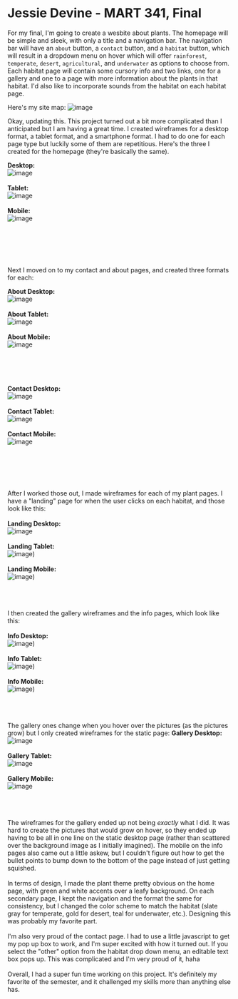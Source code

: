 # Jessie Devine - MART 341, Final

For my final, I'm going to create a wesbite about plants. The homepage will be simple and sleek, with only a title and a navigation bar. The navigation bar will have an `about` button, a `contact` button, and a `habitat` button, which will result in a dropdown menu on hover which will offer `rainforest`, `temperate`, `desert`, `agricultural`, and `underwater` as options to choose from. Each habitat page will contain some cursory info and two links, one for a gallery and one to a page with more information about the plants in that habitat. I'd also like to incorporate sounds from the habitat on each habitat page.

Here's my site map:
![image](media/site_map.png)

Okay, updating this. This project turned out a bit more complicated than I anticipated but I am having a great time. I created wireframes for a desktop format, a tablet format, and a smartphone format. I had to do one for each page type but luckily some of them are repetitious. Here's the three I created for the homepage (they're basically the same).

<b>Desktop:</b><br />![image](media/home-wireframe-1.png)<br /><br />
<b>Tablet:</b><br />![image](media/home-wireframe-2.png)<br /><br />
<b>Mobile:</b><br />![image](media/home-wireframe-3.png)<br /><br />

<br /><br /><br /><br />
Next I moved on to my contact and about pages, and created three formats for each:

<B>About Desktop:</B> <br />![image](media/about-wireframe-1.png)<br /><br />
<B>About Tablet:</B> <br />![image](media/about-wireframe-2.png)<br /><br />
<B>About Mobile:</B><br />![image](media/about-wireframe-3.png)

<br /><br /><br /><br />
<B>Contact Desktop:</B><br />![image](media/contact-wireframe-1.png)<br /><br />
<B>Contact Tablet:</B><br />![image](media/contact-wireframe-2.png)<br /><br />
<B>Contact Mobile:</B><br />![image](media/contact-wireframe-3.png)<br /><br />

<br /><br /><br /><br />
After I worked those out, I made wireframes for each of my plant pages. I have a "landing" page for when the user clicks on each habitat, and those look like this:<br /><br />
<B>Landing Desktop:</B><br />![image](media/landing-wireframe-1.png)<br /><br />
<B>Landing Tablet:</B><br />![image](media/landing-wireframe-2.png))<br /><br />
<B>Landing Mobile:</B><br />![image](media/landing-wireframe-3.png))<br /><br />

<br /><br />
I then created the gallery wireframes and the info pages, which look like this:<br /><br />
<B>Info Desktop:</B><br />![image](media/info-wireframe-1.png))<br /><br />
<B>Info Tablet:</B><br />![image](media/info-wireframe-2.png))<br /><br />
<B>Info Mobile:</B><br />![image](media/info-wireframe-3.png))<br /><br />

<br /><br />
The gallery ones change when you hover over the pictures (as the pictures grow) but I only created wireframes for the static page:
<B>Gallery Desktop:</B><br />![image](media/gallery-wireframe-1.png)<br /><br />
<B>Gallery Tablet:</B><br />![image](media/gallery-wireframe-2.png)<br /><br />
<B>Gallery Mobile:</B><br />![image](media/gallery-wireframe-3.png)<br /><br />

<br /><br />
The wireframes for the gallery ended up not being <I>exactly</I> what I did. It was hard to create the pictures that would grow on hover, so they ended up having to be all in one line on the static desktop page (rather than scattered over the background image as I initially imagined). The mobile on the info pages also came out a little askew, but I couldn't figure out how to get the bullet points to bump down to the bottom of the page instead of just getting squished. 
<br /><br />
In terms of design, I made the plant theme pretty obvious on the home page, with green and white accents over a leafy background. On each secondary page, I kept the navigation and the format the same for consistency, but I changed the color scheme to match the habitat (slate gray for temperate, gold for desert, teal for underwater, etc.). Designing this was probably my favorite part.
<br /><br />
I'm also very proud of the contact page. I had to use a little javascript to get my pop up box to work, and I'm super excited with how it turned out. If you select the "other" option from the habitat drop down menu, an editable text box pops up. This was complicated and I'm very proud of it, haha
<br /><br />
Overall, I had a super fun time working on this project. It's definitely my favorite of the semester, and it challenged my skills more than anything else has.